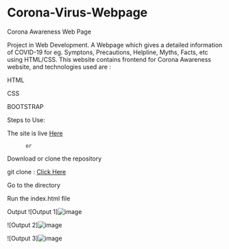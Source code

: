 # Corona-Virus-Webpage

Corona Awareness Web Page

Project in Web Development. A Webpage which gives a detailed information of COVID-19 for eg. Symptons, Precautions, Helpline, Myths, Facts, etc using HTML/CSS.
This website contains frontend for Corona Awareness website, and technologies used are :

HTML

CSS

BOOTSTRAP

Steps to Use:

The site is live [Here](https://imhr1306.github.io/Corona-Virus-Webpage/)
         
          or
          
Download or clone the repository

git clone : [Click Here](https://github.com/imhr1306/Corona-Virus-Webpage/archive/refs/heads/main.zip)

Go to the directory

Run the index.html file

Output
![Output 1]![image](https://github.com/imhr1306/Corona-Virus-Webpage.github.io/assets/120982801/75cad10c-b1fe-402a-bca1-a1f23b2eb054)

![Output 2]![image](https://github.com/imhr1306/Corona-Virus-Webpage.github.io/assets/120982801/76b941c0-537e-47b9-ac83-4131faf0d4f7)

![Output 3]![image](https://github.com/imhr1306/Corona-Virus-Webpage.github.io/assets/120982801/6c2c50c5-3449-44f5-8318-ef41ce9a2d6c)
